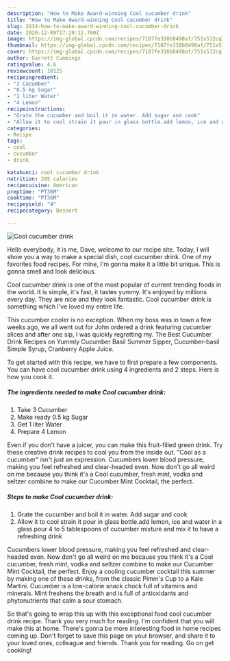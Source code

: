 ```yaml
---
description: "How to Make Award-winning Cool cucumber drink"
title: "How to Make Award-winning Cool cucumber drink"
slug: 2634-how-to-make-award-winning-cool-cucumber-drink
date: 2020-12-09T17:29:12.700Z
image: https://img-global.cpcdn.com/recipes/7187fe310b8498af/751x532cq70/cool-cucumber-drink-recipe-main-photo.jpg
thumbnail: https://img-global.cpcdn.com/recipes/7187fe310b8498af/751x532cq70/cool-cucumber-drink-recipe-main-photo.jpg
cover: https://img-global.cpcdn.com/recipes/7187fe310b8498af/751x532cq70/cool-cucumber-drink-recipe-main-photo.jpg
author: Garrett Cummings
ratingvalue: 4.6
reviewcount: 10125
recipeingredient:
- "3 Cucumber"
- "0.5 kg Sugar"
- "1 liter Water"
- "4 Lemon"
recipeinstructions:
- "Grate the cucumber and boil it in water. Add sugar and cook"
- "Allow it to cool strain it pour in glass bottle.add lemon, ice and water in a glass.pour 4 to 5 tablespoons of cucumber mixture and mix it to have a refreshing drink"
categories:
- Recipe
tags:
- cool
- cucumber
- drink

katakunci: cool cucumber drink 
nutrition: 285 calories
recipecuisine: American
preptime: "PT36M"
cooktime: "PT36M"
recipeyield: "4"
recipecategory: Dessert

---
```



![Cool cucumber drink](https://img-global.cpcdn.com/recipes/7187fe310b8498af/751x532cq70/cool-cucumber-drink-recipe-main-photo.jpg)

Hello everybody, it is me, Dave, welcome to our recipe site. Today, I will show you a way to make a special dish, cool cucumber drink. One of my favorites food recipes. For mine, I'm gonna make it a little bit unique. This is gonna smell and look delicious.

Cool cucumber drink is one of the most popular of current trending foods in the world. It is simple, it's fast, it tastes yummy. It's enjoyed by millions every day. They are nice and they look fantastic. Cool cucumber drink is something which I've loved my entire life.

This cucumber cooler is no exception. When my boss was in town a few weeks ago, we all went out for John ordered a drink featuring cucumber slices and after one sip, I was quickly regretting my. The Best Cucumber Drink Recipes on Yummly Cucumber Basil Summer Sipper, Cucumber-basil Simple Syrup, Cranberry Apple Juice.


To get started with this recipe, we have to first prepare a few components. You can have cool cucumber drink using 4 ingredients and 2 steps. Here is how you cook it.

<!--inarticleads1-->

##### The ingredients needed to make Cool cucumber drink:

1. Take 3 Cucumber
1. Make ready 0.5 kg Sugar
1. Get 1 liter Water
1. Prepare 4 Lemon


Even if you don&#39;t have a juicer, you can make this fruit-filled green drink. Try these creative drink recipes to cool you from the inside out. &#34;Cool as a cucumber&#34; isn&#39;t just an expression. Cucumbers lower blood pressure, making you feel refreshed and clear-headed even. Now don&#39;t go all weird on me because you think it&#39;s a Cool cucumber, fresh mint, vodka and seltzer combine to make our Cucumber Mint Cocktail, the perfect. 

<!--inarticleads2-->

##### Steps to make Cool cucumber drink:

1. Grate the cucumber and boil it in water. Add sugar and cook
1. Allow it to cool strain it pour in glass bottle.add lemon, ice and water in a glass.pour 4 to 5 tablespoons of cucumber mixture and mix it to have a refreshing drink


Cucumbers lower blood pressure, making you feel refreshed and clear-headed even. Now don&#39;t go all weird on me because you think it&#39;s a Cool cucumber, fresh mint, vodka and seltzer combine to make our Cucumber Mint Cocktail, the perfect. Enjoy a cooling cucumber cocktail this summer by making one of these drinks, from the classic Pimm&#39;s Cup to a Kale Martini. Cucumber is a low-calorie snack chock full of vitamins and minerals. Mint freshens the breath and is full of antioxidants and phytonutrients that calm a sour stomach. 

So that's going to wrap this up with this exceptional food cool cucumber drink recipe. Thank you very much for reading. I'm confident that you will make this at home. There's gonna be more interesting food in home recipes coming up. Don't forget to save this page on your browser, and share it to your loved ones, colleague and friends. Thank you for reading. Go on get cooking!
